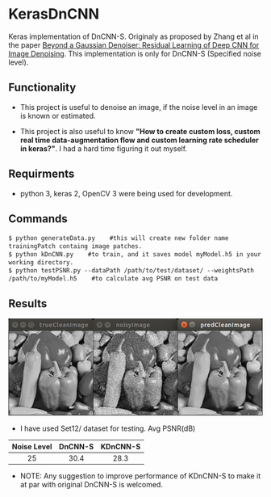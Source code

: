 # KerasDnCNN
Keras implementation of DnCNN-S. Originaly as proposed by Zhang et al in the paper [Beyond a Gaussian Denoiser: Residual Learning of Deep CNN for Image Denoising](http://www4.comp.polyu.edu.hk/~cslzhang/paper/DnCNN.pdf).
This implementation is only for DnCNN-S (Specified noise level).

## Functionality
- This project is  useful to denoise an image, if the noise level in an image is known or estimated. 

- This project is also useful to know **"How to create custom loss, custom real time data-augmentation flow and custom learning rate scheduler in keras?"**. I had a hard time figuring it out  myself.

## Requirments
- python 3, keras 2, OpenCV 3 were being used for development.

## Commands
``` shell
$ python generateData.py    #this will create new folder name trainingPatch containg image patches.
$ python kDnCNN.py    #to train, and it saves model myModel.h5 in your working directory.
$ python testPSNR.py --dataPath /path/to/test/dataset/ --weightsPath /path/to/myModel.h5    #to calculate avg PSNR on test data
```
## Results
![compare](./img/results.png)
- I have used Set12/ dataset for testing. Avg PSNR(dB)

| Noise Level | DnCNN-S |     KDnCNN-S     |
|:-----------:|:-------:|:----------------:|
| 25          | 30.4    |       28.3       |

- NOTE: Any suggestion to improve performance of KDnCNN-S to make it at par with original DnCNN-S is welcomed.

